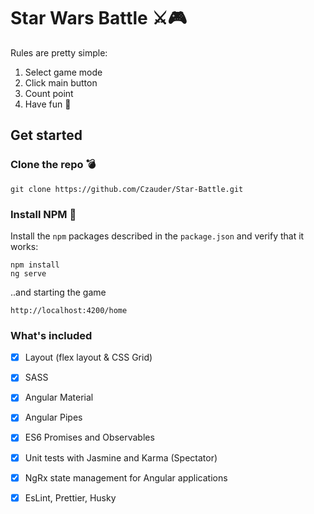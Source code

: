 

# Star Wars Battle ⚔🎮

  Rules are pretty simple:
1. Select game mode 
2. Click main button
3. Count point
3. Have fun 🎈


## Get started

### Clone the repo 💣

```shell
git clone https://github.com/Czauder/Star-Battle.git
```

### Install NPM 🙌

Install the `npm` packages described in the `package.json` and verify that it works:

```shell
npm install
ng serve
```
..and starting the game

```shell
http://localhost:4200/home
``` 



### What's included

- [x] Layout (flex layout & CSS Grid)
- [x] SASS
- [x] Angular Material
- [x] Angular Pipes
- [x] ES6 Promises and Observables
- [x] Unit tests with Jasmine and Karma (Spectator)
- [x] NgRx state management for Angular applications
- [x] EsLint, Prettier, Husky




